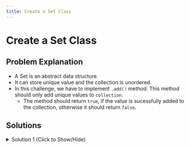 ```yaml
---
title: Create a Set Class
---
```

# Create a Set Class

## Problem Explanation
- A Set is an abstract data structure.
- It can store unique value and the collection is unordered.
- In this challenge, we have to implement `.add()` method. This method should only add unique values to `collection`.
  - The method should return `true`, if the value is sucessfully added to the collection, otherwise it should return `false`.

## Solutions
<details><summary>Solution 1 (Click to Show/Hide)</summary>

```js
function Set() {
  // the var collection will hold our set
  var collection = [];
  // this method will check for the presence of an element and return true or false
  this.has = function(element) {
    return collection.indexOf(element) !== -1;
  };
  // this method will return all the values in the set
  this.values = function() {
    return collection;
  };
  this.add = function(el) {
    return this.has(el) ? false : Boolean(collection.push(el));
  };
}
```

#### Relevant Links
- [Wikipedia](https://en.wikipedia.org/wiki/Set_(abstract_data_type))

</details>